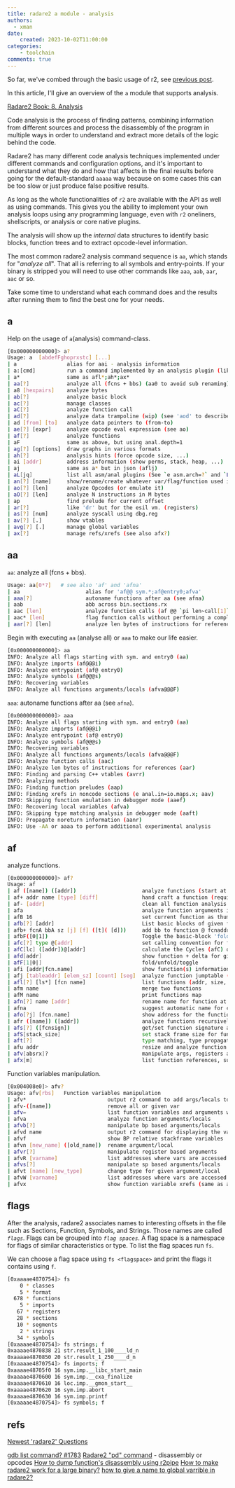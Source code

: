 ```yaml
---
title: radare2 a module - analysis
authors:
  - xman
date:
    created: 2023-10-02T11:00:00
categories:
    - toolchain
comments: true
---
```


So far, we've combed through the basic usage of r2, see [previous post](./radare2-basics.md).

In this article, I'll give an overview of the `a` module that supports analysis.

<!-- more -->

[Radare2 Book: 8. Analysis](https://book.rada.re/analysis/intro.html)

Code analysis is the process of finding patterns, combining information from different sources and process the disassembly of the program in multiple ways in order to understand and extract more details of the logic behind the code.

Radare2 has many different code analysis techniques implemented under different commands and configuration options, and it's important to understand what they do and how that affects in the final results before going for the default-standard `aaaaa` way because on some cases this can be too slow or just produce false positive results.

As long as the whole functionalities of `r2` are available with the API as well as using commands. This gives you the ability to implement your own analysis loops using any programming language, even with `r2` oneliners, shellscripts, or analysis or core native plugins.

The analysis will show up the *internal* data structures to identify basic blocks, function trees and to extract opcode-level information.

The most common radare2 analysis command sequence is `aa`, which stands for "*analyze all*". That all is referring to all symbols and entry-points. If your binary is stripped you will need to use other commands like `aaa`, `aab`, `aar`, `aac` or so.

Take some time to understand what each command does and the results after running them to find the best one for your needs.

## a

Help on the usage of `a`(analysis) command-class.

```bash
[0x000000000000]> a?
Usage: a  [abdefFghoprxstc] [...]
| a                alias for aai - analysis information
| a:[cmd]          run a command implemented by an analysis plugin (like : for io)
| a*               same as afl*;ah*;ax*
| aa[?]            analyze all (fcns + bbs) (aa0 to avoid sub renaming)
| a8 [hexpairs]    analyze bytes
| ab[?]            analyze basic block
| ac[?]            manage classes
| aC[?]            analyze function call
| ad[?]            analyze data trampoline (wip) (see 'aod' to describe mnemonics)
| ad [from] [to]   analyze data pointers to (from-to)
| ae[?] [expr]     analyze opcode eval expression (see ao)
| af[?]            analyze functions
| aF               same as above, but using anal.depth=1
| ag[?] [options]  draw graphs in various formats
| ah[?]            analysis hints (force opcode size, ...)
| ai [addr]        address information (show perms, stack, heap, ...)
| aj               same as a* but in json (aflj)
| aL[jq]           list all asm/anal plugins (See `e asm.arch=?` and `La[jq]`)
| an[?] [name]     show/rename/create whatever var/flag/function used in current instruction
| ao[?] [len]      analyze Opcodes (or emulate it)
| aO[?] [len]      analyze N instructions in M bytes
| ap               find prelude for current offset
| ar[?]            like 'dr' but for the esil vm. (registers)
| as[?] [num]      analyze syscall using dbg.reg
| av[?] [.]        show vtables
| avg[?] [.]       manage global variables
| ax[?]            manage refs/xrefs (see also afx?)
```

## aa

`aa`: analyze all (fcns + bbs).

```bash
Usage: aa[0*?]   # see also 'af' and 'afna'
| aa                     alias for 'af@@ sym.*;af@entry0;afva'
| aaa[?]                 autoname functions after aa (see afna)
| aab                    abb across bin.sections.rx
| aac [len]              analyze function calls (af @@ `pi len~call[1]`)
| aac* [len]             flag function calls without performing a complete analysis
| aar[?] [len]           analyze len bytes of instructions for references
```

Begin with executing `aa` (analyse all) or `aaa` to make our life easier.

```bash
[0x000000000000]> aa
INFO: Analyze all flags starting with sym. and entry0 (aa)
INFO: Analyze imports (af@@@i)
INFO: Analyze entrypoint (af@ entry0)
INFO: Analyze symbols (af@@@s)
INFO: Recovering variables
INFO: Analyze all functions arguments/locals (afva@@@F)
```

`aaa`: autoname functions after aa (see `afna`).

```bash
[0x000000000000]> aaa
INFO: Analyze all flags starting with sym. and entry0 (aa)
INFO: Analyze imports (af@@@i)
INFO: Analyze entrypoint (af@ entry0)
INFO: Analyze symbols (af@@@s)
INFO: Recovering variables
INFO: Analyze all functions arguments/locals (afva@@@F)
INFO: Analyze function calls (aac)
INFO: Analyze len bytes of instructions for references (aar)
INFO: Finding and parsing C++ vtables (avrr)
INFO: Analyzing methods
INFO: Finding function preludes (aap)
INFO: Finding xrefs in noncode sections (e anal.in=io.maps.x; aav)
INFO: Skipping function emulation in debugger mode (aaef)
INFO: Recovering local variables (afva)
INFO: Skipping type matching analysis in debugger mode (aaft)
INFO: Propagate noreturn information (aanr)
INFO: Use -AA or aaaa to perform additional experimental analysis
```

## af

analyze functions.

```bash
[0x000000000000]> af?
Usage: af
| af ([name]) ([addr])                     analyze functions (start at addr or $$)
| af+ addr name [type] [diff]              hand craft a function (requires afb+)
| af- [addr]                               clean all function analysis data (or function at addr)
| afa                                      analyze function arguments in a call (afal honors dbg.funcarg)
| afB 16                                   set current function as thumb (change asm.bits)
| afb[?] [addr]                            List basic blocks of given function
| afb+ fcnA bbA sz [j] [f] ([t]( [d]))     add bb to function @ fcnaddr
| afbF([0|1])                              Toggle the basic-block 'folded' attribute
| afc[?] type @[addr]                      set calling convention for function
| afC[lc] ([addr])@[addr]                  calculate the Cycles (afC) or Cyclomatic Complexity (afCc)
| afd[addr]                                show function + delta for given offset
| afF[1|0|]                                fold/unfold/toggle
| afi [addr|fcn.name]                      show function(s) information (verbose afl)
| afj [tableaddr] [elem_sz] [count] [seg]  analyze function jumptable (adding seg to each elem)
| afl[?] [ls*] [fcn name]                  list functions (addr, size, bbs, name) (see afll)
| afm name                                 merge two functions
| afM name                                 print functions map
| afn[?] name [addr]                       rename name for function at address (change flag too)
| afna                                     suggest automatic name for current offset
| afo[?j] [fcn.name]                       show address for the function name or current offset
| afr ([name]) ([addr])                    analyze functions recursively
| afs[?] ([fcnsign])                       get/set function signature at current address (afs! uses cfg.editor)
| afS[stack_size]                          set stack frame size for function at current address
| aft[?]                                   type matching, type propagation
| afu addr                                 resize and analyze function from current address until addr
| afv[absrx]?                              manipulate args, registers and variables in function
| afx[m]                                   list function references, subsumes pifc
```

Function variables manipulation.

```bash
[0x004008e0]> afv?
Usage: afv[rbs]   Function variables manipulation
| afv*                          output r2 command to add args/locals to flagspace
| afv-([name])                  remove all or given var
| afv=                          list function variables and arguments with disasm refs
| afva                          analyze function arguments/locals
| afvb[?]                       manipulate bp based arguments/locals
| afvd name                     output r2 command for displaying the value of args/locals in the debugger
| afvf                          show BP relative stackframe variables
| afvn [new_name] ([old_name])  rename argument/local
| afvr[?]                       manipulate register based arguments
| afvR [varname]                list addresses where vars are accessed (READ)
| afvs[?]                       manipulate sp based arguments/locals
| afvt [name] [new_type]        change type for given argument/local
| afvW [varname]                list addresses where vars are accessed (WRITE)
| afvx                          show function variable xrefs (same as afvR+afvW)
```

## flags

After the analysis, radare2 associates names to interesting offsets in the file such as Sections, Function, Symbols, and Strings. Those names are called *`flags`*. Flags can be grouped into *`flag spaces`*. A flag space is a namespace for flags of similar characteristics or type. To list the flag spaces run `fs`.

We can choose a flag space using `fs <flagspace>` and print the flags it contains using `f`.

```bash
[0xaaaae4870754]> fs
    0 * classes
    5 * format
  678 * functions
    5 * imports
   67 * registers
   28 * sections
   10 * segments
    2 * strings
   34 * symbols
[0xaaaae4870754]> fs strings; f
0xaaaae4870838 21 str.result_1_100____ld_n
0xaaaae4870850 20 str.result_1_250____d_n
[0xaaaae4870754]> fs imports; f
0xaaaae48705f0 16 sym.imp.__libc_start_main
0xaaaae4870600 16 sym.imp.__cxa_finalize
0xaaaae4870610 16 loc.imp.__gmon_start__
0xaaaae4870620 16 sym.imp.abort
0xaaaae4870630 16 sym.imp.printf
[0xaaaae4870754]> fs symbols; f
```

## refs

[Newest 'radare2' Questions](https://stackoverflow.com/questions/tagged/radare2)

[gdb list command? #1783](https://github.com/radareorg/radare2/issues/1783)
[Radare2 "pd" command](https://stackoverflow.com/questions/62319299/radare2-pd-command) - disassembly or opcodes
[How to dump function's disassembly using r2pipe](https://stackoverflow.com/questions/55402547/how-to-dump-functions-disassembly-using-r2pipe)
[How to make radare2 work for a large binary?](https://reverseengineering.stackexchange.com/questions/16112/how-to-make-radare2-work-for-a-large-binary/16115)
[how to give a name to global varrible in radare2?](https://stackoverflow.com/questions/54950056/how-to-give-a-name-to-global-varrible-in-radare2)
